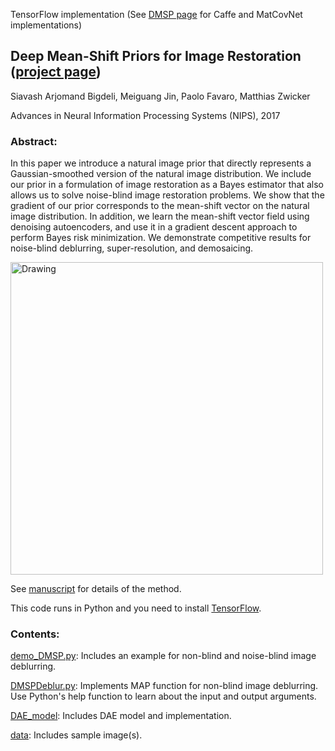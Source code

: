 TensorFlow implementation (See [DMSP page](https://github.com/siavashBigdeli/DMSP) for Caffe and MatCovNet implementations)
## Deep Mean-Shift Priors for Image Restoration ([project page](https://www.cs.umd.edu/~zwicker/projectpages/DeepMeanShiftPriors-NIPS17.html))

Siavash Arjomand Bigdeli, Meiguang Jin, Paolo Favaro, Matthias Zwicker

Advances in Neural Information Processing Systems (NIPS), 2017

### Abstract:
In this paper we introduce a natural image prior that directly represents a Gaussian-smoothed version of the natural image distribution. We include our prior in a formulation of image restoration as a Bayes estimator that also allows us to solve noise-blind image restoration problems. We show that the gradient of our prior corresponds to the mean-shift vector on the natural image distribution. In addition, we learn the mean-shift vector field using denoising autoencoders, and use it in a gradient descent approach to perform Bayes risk minimization. We demonstrate competitive results for noise-blind deblurring, super-resolution, and demosaicing.


<img src="https://www.cs.umd.edu/~zwicker/projectpages/DeepMeanShiftPriors-NIPS17-teaser.jpg" alt="Drawing" style="height: 500px;" align="center"/>

See [manuscript](https://papers.nips.cc/paper/6678-deep-mean-shift-priors-for-image-restoration.pdf) for details of the method.

This code runs in Python and you need to install [TensorFlow](http://www.tensorflow.org).
### Contents:

[demo_DMSP.py](https://github.com/siavashBigdeli/DMSP-tensorflow/blob/master/demo_DMSP.py): Includes an example for non-blind and noise-blind image deblurring.

[DMSPDeblur.py](https://github.com/siavashBigdeli/DMSP-tensorflow/blob/master/DMSPDeblur.py): Implements MAP function for non-blind image deblurring. Use Python's help function to learn about the input and output arguments.

[DAE_model](https://github.com/siavashBigdeli/DMSP-tensorflow/tree/master/DAE_model.py): Includes DAE model and implementation.

[data](https://github.com/siavashBigdeli/DMSP-tensorflow/tree/master/data): Includes sample image(s).
